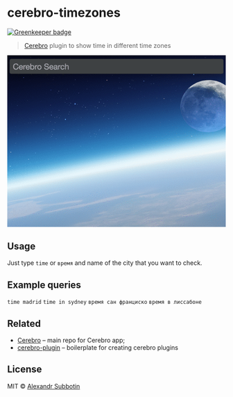 # cerebro-timezones

[![Greenkeeper badge](https://badges.greenkeeper.io/KELiON/cerebro-timezones.svg)](https://greenkeeper.io/)

> [Cerebro](http://www.cerebroapp.com) plugin to show time in different time zones

![](screenshot.gif)

## Usage

Just type `time` or `время` and name of the city that you want to check.

## Example queries
`time madrid`
`time in sydney`
`время сан франциско`
`время в лиссабоне`

## Related

- [Cerebro](http://github.com/KELiON/cerebro) – main repo for Cerebro app;
- [cerebro-plugin](http://github.com/KELiON/cerebro-plugin) – boilerplate for creating cerebro plugins

## License

MIT © [Alexandr Subbotin](http://asubbotin.ru)
